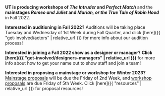 **UT is producing workshops of *The Intruder* and *Perfect Match*** and the **mainstages *Romeo and Juliet* and *Marian, or the True Tale of Robin Hood*** in Fall 2022.

**Interested in auditioning in Fall 2022?** Auditions will be taking place Tuesday and Wednesday of 1st Week during Fall Quarter, and click [here]({{ "get-involved/actors" | relative_url }}) for more info about our audition process!

**Interested in joining a Fall 2022 show as a designer or manager?** **Click [here]({{ "get-involved/designers-managers" | relative_url }})** for more info about how to get your name out to show staff and join a team!

**Interested in proposing a mainstage or workshop for Winter 2023?** [Mainstage proposals](https://bit.ly/Winter2023ProposalForm) will be due the Friday of 2nd Week, and [workshop proposals](https://bit.ly/Winter2023WorkshopProposalForm) are due Friday of 5th Week. Click [here]({{ "resources" | relative_url }}) for proposal resources!
